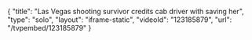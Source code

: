 {
    "title": "Las Vegas shooting survivor credits cab driver with saving her",
    "type": "solo",
    "layout": "iframe-static",
    "videoId": "123185879",
    "url": "\/tvpembed\/123185879"
}